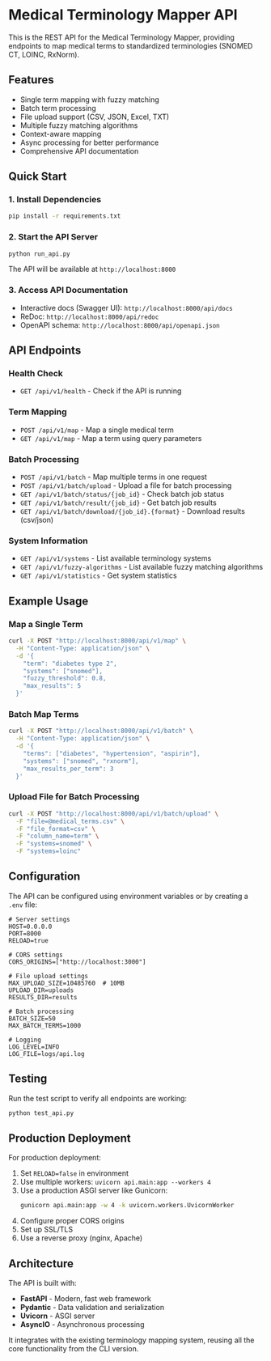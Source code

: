 # Medical Terminology Mapper API

This is the REST API for the Medical Terminology Mapper, providing endpoints to map medical terms to standardized terminologies (SNOMED CT, LOINC, RxNorm).

## Features

- Single term mapping with fuzzy matching
- Batch term processing
- File upload support (CSV, JSON, Excel, TXT)
- Multiple fuzzy matching algorithms
- Context-aware mapping
- Async processing for better performance
- Comprehensive API documentation

## Quick Start

### 1. Install Dependencies

```bash
pip install -r requirements.txt
```

### 2. Start the API Server

```bash
python run_api.py
```

The API will be available at `http://localhost:8000`

### 3. Access API Documentation

- Interactive docs (Swagger UI): `http://localhost:8000/api/docs`
- ReDoc: `http://localhost:8000/api/redoc`
- OpenAPI schema: `http://localhost:8000/api/openapi.json`

## API Endpoints

### Health Check
- `GET /api/v1/health` - Check if the API is running

### Term Mapping
- `POST /api/v1/map` - Map a single medical term
- `GET /api/v1/map` - Map a term using query parameters

### Batch Processing
- `POST /api/v1/batch` - Map multiple terms in one request
- `POST /api/v1/batch/upload` - Upload a file for batch processing
- `GET /api/v1/batch/status/{job_id}` - Check batch job status
- `GET /api/v1/batch/result/{job_id}` - Get batch job results
- `GET /api/v1/batch/download/{job_id}.{format}` - Download results (csv/json)

### System Information
- `GET /api/v1/systems` - List available terminology systems
- `GET /api/v1/fuzzy-algorithms` - List available fuzzy matching algorithms
- `GET /api/v1/statistics` - Get system statistics

## Example Usage

### Map a Single Term

```bash
curl -X POST "http://localhost:8000/api/v1/map" \
  -H "Content-Type: application/json" \
  -d '{
    "term": "diabetes type 2",
    "systems": ["snomed"],
    "fuzzy_threshold": 0.8,
    "max_results": 5
  }'
```

### Batch Map Terms

```bash
curl -X POST "http://localhost:8000/api/v1/batch" \
  -H "Content-Type: application/json" \
  -d '{
    "terms": ["diabetes", "hypertension", "aspirin"],
    "systems": ["snomed", "rxnorm"],
    "max_results_per_term": 3
  }'
```

### Upload File for Batch Processing

```bash
curl -X POST "http://localhost:8000/api/v1/batch/upload" \
  -F "file=@medical_terms.csv" \
  -F "file_format=csv" \
  -F "column_name=term" \
  -F "systems=snomed" \
  -F "systems=loinc"
```

## Configuration

The API can be configured using environment variables or by creating a `.env` file:

```env
# Server settings
HOST=0.0.0.0
PORT=8000
RELOAD=true

# CORS settings
CORS_ORIGINS=["http://localhost:3000"]

# File upload settings
MAX_UPLOAD_SIZE=10485760  # 10MB
UPLOAD_DIR=uploads
RESULTS_DIR=results

# Batch processing
BATCH_SIZE=50
MAX_BATCH_TERMS=1000

# Logging
LOG_LEVEL=INFO
LOG_FILE=logs/api.log
```

## Testing

Run the test script to verify all endpoints are working:

```bash
python test_api.py
```

## Production Deployment

For production deployment:

1. Set `RELOAD=false` in environment
2. Use multiple workers: `uvicorn api.main:app --workers 4`
3. Use a production ASGI server like Gunicorn:
   ```bash
   gunicorn api.main:app -w 4 -k uvicorn.workers.UvicornWorker
   ```
4. Configure proper CORS origins
5. Set up SSL/TLS
6. Use a reverse proxy (nginx, Apache)

## Architecture

The API is built with:
- **FastAPI** - Modern, fast web framework
- **Pydantic** - Data validation and serialization
- **Uvicorn** - ASGI server
- **AsyncIO** - Asynchronous processing

It integrates with the existing terminology mapping system, reusing all the core functionality from the CLI version.